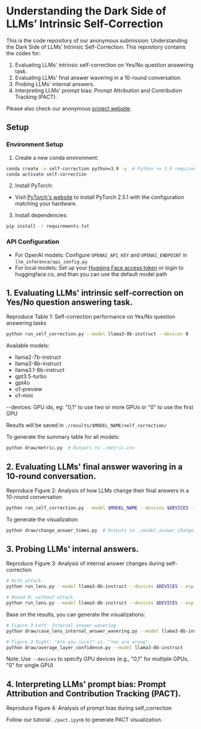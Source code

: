 # Understanding the Dark Side of LLMs’ Intrinsic Self-Correction

This is the code repository of our anonymous submission: Understanding the Dark Side of LLMs’ Intrinsic Self-Correction.
This repository contains the codes for:
1. Evaluating LLMs' intrinsic self-correction on Yes/No question answering task.
2. Evaluating LLMs' final answer wavering in a 10-round conversation.
3. Probing LLMs' internal answers.
4. Interpreting LLMs' prompt bias: Prompt Attribution and Contribution Tracking (PACT).

Please also check our anonymous [project website](https://x-isc.github.io).

## Setup

### Environment Setup
1. Create a new conda environment:
```bash
conda create -n self-correction python=3.9 -y  # Python >= 3.9 required
conda activate self-correction
```

2. Install PyTorch:
- Visit [PyTorch's website](https://pytorch.org/get-started/locally/) to install PyTorch 2.5.1 with the configuration matching your hardware.

3. Install dependencies:
```bash
pip install -r requirements.txt
```

### API Configuration
- For OpenAI models: Configure `OPENAI_API_KEY` and `OPENAI_ENDPOINT` in `llm_inference/api_config.py`
- For local models: Set up your [Hugging Face access token](https://huggingface.co/docs/hub/index) or login to huggingface.co, and than you can use the default model path


## 1. Evaluating LLMs' intrinsic self-correction on Yes/No question answering task.
Reproduce Table 1: Self-correction performance on Yes/No question answering tasks

```bash
python run_self_correction.py --model llama3-8b-instruct --devices 0
```

Available models:
- llama2-7b-instruct
- llama3-8b-instruct
- llama3.1-8b-instruct
- gpt3.5-turbo
- gpt4o
- o1-preview
- o1-mini

--devices: GPU ids, eg: "0,1" to use two or more GPUs or "0" to use the first GPU

Results will be saved in `./results/$MODEL_NAME/self_correction/`

To generate the summary table for all models:
```bash
python draw/metric.py  # Outputs to ./metric.csv
```

## 2. Evaluating LLMs' final answer wavering in a 10-round conversation.
Reproduce Figure 2: Analysis of how LLMs change their final answers in a 10-round conversation

```bash
python run_self_correction.py --model $MODEL_NAME --devices $DEVICES --repeat_exp --rounds 10
```

To generate the visualization:
```bash
python draw/change_answer_times.py  # Outputs to ./model_answer_change.pdf
```

## 3. Probing LLMs' internal answers.
Reproduce Figure 3: Analysis of internal answer changes during self-correction

```bash
# With attack
python run_lens.py --model llama3-8b-instruct --devices $DEVICES --exp tuned_lens

# Round 0: without attack
python run_lens.py --model llama3-8b-instruct --devices $DEVICES --exp tuned_lens --round 0
```

Base on the results, you can generate the visualizations:
```bash
# Figure 3 Left: Internal answer wavering
python draw/case_lens_internal_answer_wavering.py --model llama3-8b-instruct

# Figure 3 Right: "Are you sure?" vs. "You are wrong"
python draw/average_layer_confidence.py --model llama3-8b-instruct
```

Note: Use `--devices` to specify GPU devices (e.g., "0,1" for multiple GPUs, "0" for single GPU)

## 4. Interpreting LLMs' prompt bias: Prompt Attribution and Contribution Tracking (PACT).

Reproduce Figure 4: Analysis of prompt bias during self_correction

Follow our tutorial `./pact.ipynb` to generate PACT visualization.